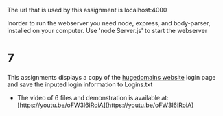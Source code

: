 The url that is used by this assignment is localhost:4000


Inorder to run the webserver you need node, express, and body-parser,  installed on your computer. Use 'node Server.js' to start the webserver


# 7


This assignments displays a copy of the [hugedomains website](https://www.hugedomains.com/payment-plan-login.cfm) login page and save the inputed login information to Logins.txt


* The video of 6 files and demonstration is available at: [https://youtu.be/oFW3l6iRoiA](https://youtu.be/oFW3l6iRoiA)


